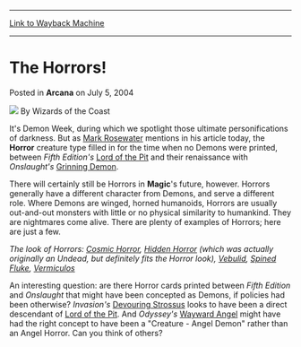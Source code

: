 
---
[Link to Wayback Machine](https://web.archive.org/web/20220624230014/https://magic.wizards.com/en/articles/archive/arcana/horrors-2004-07-05)

[_metadata_:author]:- "Wizards of the Coast"
[_metadata_:description]:- "It's Demon Week, during which we spotlight those ultimate personifications of darkness. But as Mark Rosewater mentions in his article today, the Horror creature type filled in for the time when no Demons were printed, between Fifth Edition's Lord of the Pit and their renaissance with Onslaught's Grinning Demon. There will certainly still be Horrors in Magic's future, however."
[_metadata_:generator]:- "Drupal 7 (http://drupal.org)"
[_metadata_:node]:- "607121"
[_metadata_:publish_date]:- "2004-07-05"
[_metadata_:source]:- "div-main-content"
[_metadata_:title]:- "The Horrors!"
[_metadata_:wayback_capture_timestamp]:- "2022-06-24 23:00:14"
[_metadata_:wayback_raw_url]:- "https://web.archive.org/web/20220624230014id_/https://magic.wizards.com/en/articles/archive/arcana/horrors-2004-07-05"
[_metadata_:wayback_url]:- "https://magic.wizards.com/en/articles/archive/arcana/horrors-2004-07-05"
---


The Horrors!
============



 Posted in **Arcana**
 on July 5, 2004 






![](https://media.magic.wizards.com/styles/auth_small/public/images/person/wizards_author.jpg)
By Wizards of the Coast











It's Demon Week, during which we spotlight those ultimate personifications of darkness. But as [Mark Rosewater](http://archive.wizards.com/Magic/Magazine/Article.aspx?x=mtgcom/daily/mr131) mentions in his article today, the **Horror** creature type filled in for the time when no Demons were printed, between *Fifth Edition's* 
[Lord of the Pit](http://gatherer.wizards.com/Pages/Card/Details.aspx?&name=Lord%2Bof%2Bthe%2BPit) and their renaissance with *Onslaught's* 
[Grinning Demon](https://gatherer.wizards.com/Pages/Card/Details.aspx?name=Grinning+Demon). 

There will certainly still be Horrors in **Magic**'s future, however. Horrors generally have a different character from Demons, and serve a different role. Where Demons are winged, horned humanoids, Horrors are usually out-and-out monsters with little or no physical similarity to humankind. They are nightmares come alive. There are plenty of examples of Horrors; here are just a few.


  
*The look of Horrors: [Cosmic Horror](https://gatherer.wizards.com/Pages/Card/Details.aspx?name=Cosmic+Horror), [Hidden Horror](https://gatherer.wizards.com/Pages/Card/Details.aspx?name=Hidden+Horror) (which was actually originally an Undead, but definitely fits the Horror look), [Vebulid](https://gatherer.wizards.com/Pages/Card/Details.aspx?name=Vebulid), [Spined Fluke](https://gatherer.wizards.com/Pages/Card/Details.aspx?name=Spined+Fluke), [Vermiculos](https://gatherer.wizards.com/Pages/Card/Details.aspx?name=Vermiculos)*


An interesting question: are there Horror cards printed between *Fifth Edition* and *Onslaught* that might have been concepted as Demons, if policies had been otherwise? *Invasion's* 
[Devouring Strossus](https://gatherer.wizards.com/Pages/Card/Details.aspx?name=Devouring+Strossus) looks to have been a direct descendant of [Lord of the Pit](https://gatherer.wizards.com/Pages/Card/Details.aspx?name=Lord+of+the+Pit). And *Odyssey's* 
[Wayward Angel](https://gatherer.wizards.com/Pages/Card/Details.aspx?name=Wayward+Angel) might have had the right concept to have been a "Creature - Angel Demon" rather than an Angel Horror. Can you think of others?








